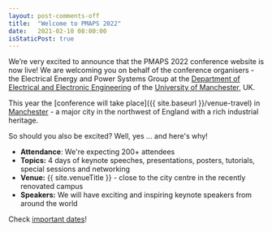 ```yaml
---
layout: post-comments-off
title:  "Welcome to PMAPS 2022"
date:   2021-02-10 08:00:00
isStaticPost: true
---
```


We’re very excited to announce that the PMAPS 2022 conference website is now live! We are welcoming you on behalf of the conference organisers - the Electrical Energy and Power Systems Group at the <a target="_blank" href="http://www.eee.manchester.ac.uk/">Department of Electrical
and Electronic Engineering</a> of the <a target="_blank" href="http:/www.manchester.ac.uk/">University of Manchester</a>, UK.

This year the [conference will take place]({{ site.baseurl }}/venue-travel) in <a href="{{ site.baseurl }}/venue-travel#manchester">Manchester</a> - a major city in the northwest of England with a rich industrial heritage.

So should you also be excited? Well, yes ... and here's why!
<ul style="font-weight: normal;">
<li><strong>Attendance</strong>: We're expecting 200+ attendees</li>
<li><strong>Topics:</strong> 4 days of keynote speeches, presentations, posters, tutorials, special sessions and networking</li>
<!--<li><strong>Venue:</strong> {{ site.venueTitle }} - right in the heart of the city centre and University of Manchester's North Campus</li> -->
<li><strong>Venue:</strong> {{ site.venueTitle }} - close to the city centre in the recently renovated campus</li>
<li><strong>Speakers:</strong> We will have exciting and inspiring keynote speakers from around the world</li>
</ul>

Check <a href="{{ site.baseurl }}/#important-dates">important dates</a>!